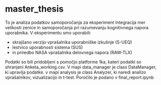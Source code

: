 # master_thesis
To je analiza podatkov samoporočanja za eksperiment Integracija mer velikosti zenice in samoporočanja pri razumevanju kognitivnega napora uporabnika. V eksperimentu smo uporabili:
- skrajšano verzijo vprašalnika uporabniške izkušnje (S-UEQ)
- lestvico uporabnosti sistema (SUS)
- in priredbo NASA vprašalnika delovnega napora (RAW-TLX)

Podatki so bili pridobljeni s pomočjo platforme 1ka, kateri podatki so shranjeni Anketa_working.csv. V mapi data_manager je class DataManager, ki upravlja podatke. v mapi analysis je class Analyzer, ki naredi analizo vprašalnikov, vizualizacijo in t-test. Poročilo je podano v final_report.ipynb

